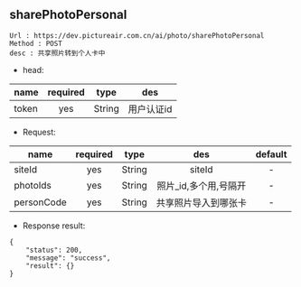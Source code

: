 

sharePhotoPersonal
---

```
Url : https://dev.pictureair.com.cn/ai/photo/sharePhotoPersonal
Method : POST 
desc : 共享照片转到个人卡中
```

* head:

|name|required|type|des|
| ------------- |:-------------:|:-------------:|:---------------------------------------:|
| token | yes | String | 用户认证id | 

* Request:

|name|required|type|des|default|
| ------------- |:-------------:|:-------------:|:---------------------------------------:|:-------------:|
| siteId | yes | String | siteId | - |
| photoIds | yes | String | 照片_id,多个用,号隔开 | - |
| personCode | yes | String | 共享照片导入到哪张卡 | - |

* Response result:
```
{
    "status": 200,
    "message": "success",
    "result": {}
}
```
